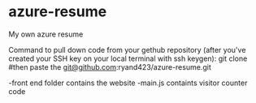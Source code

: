 # azure-resume
My own azure resume

Command to pull down code from your gethub repository (after you've created your SSH key on your local terminal with ssh keygen):
git clone #then paste the git@github.com:ryand423/azure-resume.git

-front end folder contains the website
-main.js containts visitor counter code
